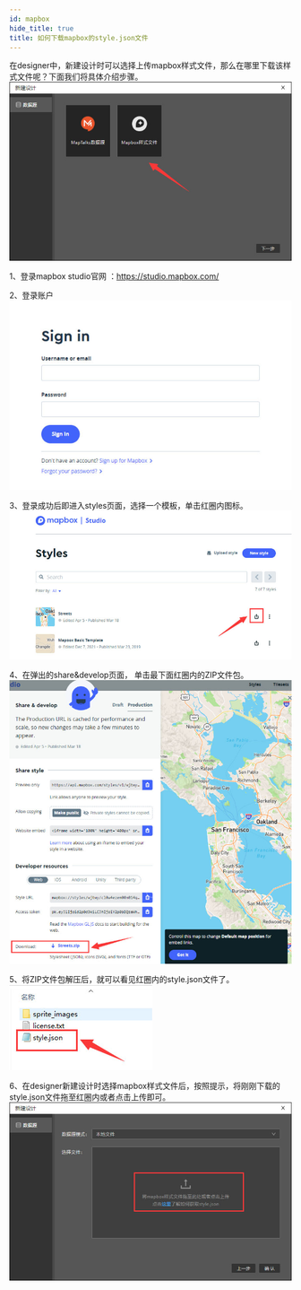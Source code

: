 ```yaml
---
id: mapbox
hide_title: true
title: 如何下载mapbox的style.json文件
---
```

在designer中，新建设计时可以选择上传mapbox样式文件，那么在哪里下载该样式文件呢？下面我们将具体介绍步骤。
![新建设计](./assets/mapbox-5.jpg)

1、登录mapbox studio官网 ：https://studio.mapbox.com/

2、登录账户
![登录](./assets/mapbox-1.jpg)

3、登录成功后即进入styles页面，选择一个模板，单击红圈内图标。
![点击share图标](./assets/mapbox-2.jpg)

4、在弹出的share&develop页面， 单击最下面红圈内的ZIP文件包。
![点击zip文件包](./assets/mapbox-3.jpg)

5、将ZIP文件包解压后，就可以看见红圈内的style.json文件了。
![点击zip文件包](./assets/mapbox-4.jpg)

6、在designer新建设计时选择mapbox样式文件后，按照提示，将刚刚下载的style.json文件拖至红圈内或者点击上传即可。
![上传](./assets/mapbox-6.jpg)